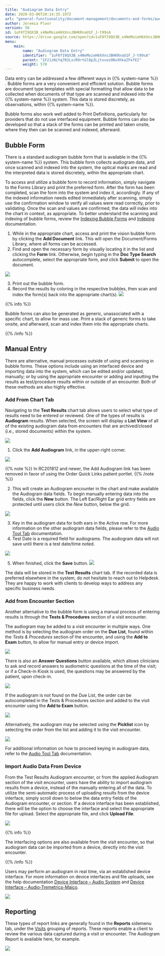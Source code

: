 ```yaml
---
title: "Audiogram Data Entry"
date: 2020-03-06T20:14:35.197Z
url: "general-functionality/document-management/documents-and-forms/audiogram-data-entry.html"
author: Jeremia Ploor
version: 58
id: 1uF8fI9QX3B_x4NeMoieH6XXnsJBHKRnaU1F_J-t99sA
source: https://drive.google.com/open?id=1uF8fI9QX3B_x4NeMoieH6XXnsJBHKRnaU1F_J-t99sA
menu:
    main:
        name: "Audiogram Data Entry"
        identifier: "1uF8fI9QX3B_x4NeMoieH6XXnsJBHKRnaU1F_J-t99sA"
        parent: "1F21zNiYq703LscR9rtGl8pZLjtxvozONvXhkaZFefEI"
        weight: 570
---
```

Data entry can be addressed a few different ways in {{% system-name %}} . Bubble forms are a very convenient and efficient solution. Bubble forms are document type templates with special formatting that allow data to be collected when documents of that type are scanned and indexed into the {{% system-name %}} system. This data is stored discretely, as observations, within {{% system-name %}}.



Bubble forms also work well added to Print Definitions, particularly for providers that do not use interfaced equipment. Bubble forms can also be developed so that a stack of the forms can be printed and taken onsite, where they then can be scanned and indexed, afterward.

## Bubble Form

There is a standard audiogram bubble form that is available in the {{% system-name %}} system. This bubble form collects audiogram data, and once scanned and indexed into the system, the optical marks are read and the interpreted data is stored discretely, within the appropriate chart.



To access and utilize a bubble form to record information, simply navigate to the Forms Library and print the preferred form. After the form has been completed, scan the form into the system and index it, accordingly. If any of the indexed information needs edited immediately after scanning, simply use the confirmation window to verify all values were read correctly, prior to validating. Once the scan and values are confirmed, the data will index into the chart in context, as appropriate. To better understand the scanning and indexing of bubble forms, review the [Indexing Bubble Forms](../scanning-and-indexing/indexing-bubble-forms.html) and [Indexing](../scanning-and-indexing/indexing.html) documentation.

1. While in the appropriate chart, access and print the vision bubble form by clicking the <strong>Add Document</strong> link. This will open the Document/Forms Library, where all forms can be accessed.
2. Find and open the necessary form by visually locating it in the list and clicking the <strong>Form</strong> link. Otherwise, begin typing in the <strong>Doc Type Search</strong> autocomplete, select the appropriate form, and click <strong>Submit</strong> to open the document.

![](../../../external_files/ffc0c81928b604967650fe8cb9254015.png)

3. Print out the bubble form.
4. Record the results by coloring in the respective bubbles, then scan and index the form(s) back into the appropriate chart(s).  ![](../../../external_files/0fb2eb367cdba12a49490f7a54824c14.png)   

{{% info %}}

Bubble forms can also be generated as generic, unassociated with a specific chart, to allow for mass use. Print a stack of generic forms to take onsite, and afterward, scan and index them into the appropriate charts.

{{% /info %}}


## Manual Entry

There are alternative, manual processes outside of using and scanning in bubble forms. These options include using an interfaced device and importing data into the system, which can be edited and/or updated, manually; or by using the appropriate encounter or adding and inputting the results as test/procedure results within or outside of an encounter. Both of these methods are also highly effective.

### Add From Chart Tab

Navigating to the **Test Results** chart tab allows users to select what type of results need to be entered or reviewed. One of the types of results is **Audiogram** results. When selected, the screen will display a **List View** of all of the existing audiogram data from encounters that are archived/closed (i.e., stored documents) within the system.

![](../../../external_files/0eb1c4ae09d1d932984148888f66bb5a.png)

1. Click the <strong>Add Audiogram</strong> link, in the upper-right corner.

![](../../../external_files/cd3bc140b4e2774637f9416c5f80ea9e.png)

 

{{% note %}} In RC201812 and newer, the Add Audiogram link has been removed in favor of using the Order Quick Links patient portlet. {{% /note %}}


2. This will create an Audiogram encounter in the chart and make available the Audiogram data fields. To begin manually entering data into the fields, click the <strong>New</strong> button. The Left Ear/Right Ear grid entry fields are protected until users click the <em>New</em> button, below the grid.

![](../../../external_files/9b02f8362a4a50bf7b63451c4149f4a1.png)

3. Key in the audiogram data for both ears in the Active row. For more information on the other audiogram data fields, please refer to the [Audio Tool Tab](../../system-administration/interfaces/audio-tool-tab.html) documentation.
4. Test Date is a required field for audiograms. The audiogram data will not save until there is a test date/time noted.

![](../../../external_files/967ef074e5aac2e7a578753af69879e5.png)

5. When finished, click the <strong>Save</strong> button.    ![](../../../external_files/f4e5900693ac8d102941527858d27789.png)

The data will be stored in the **Test Results** chart tab. If the recorded data is preferred elsewhere in the system, do not hesitate to reach out to Helpdesk. They are happy to work with clients to develop ways to address any specific business needs.

### Add from Encounter Section

Another alternative to the bubble form is using a manual process of entering results is through the **Tests & Procedures** section of a visit encounter.

The audiogram may be added to a visit encounter in multiple ways. One method is by selecting the audiogram order on the **Due List**, found within the *Tests & Procedures* section of the encounter, and using the **Add to Exam** button, to allow for manual entry or device import.

![](../../../external_files/adf2da061f8b11ec4713a46643d31341.png)

There is also an **Answer Questions** button available, which allows clinicians to ask and record answers to audiometric questions at the time of the visit; or if a Check-in Kiosk is used, the questions may be answered by the patient, upon check-in.

![](../../../external_files/612e588164ffc8695959d4446bc81d94.png)

If the audiogram is not found on the Due List, the order can be autocompleted in the Tests & Procedures section and added to the visit encounter using the **Add to Exam** button.

![](../../../external_files/3a0ce2f16ce3af91085520731ad267a3.png)

Alternatively, the audiogram may be selected using the **Picklist** icon by selecting the order from the list and adding it to the visit encounter.

![](../../../external_files/07057992fa22fbc3294975c097d7aafa.png)

For additional information on how to proceed keying in audiogram data, refer to the [Audio Tool Tab](../../system-administration/interfaces/audio-tool-tab.html) documentation.

### Import Audio Data From Device

From the Test Results Audiogram encounter, or from the applied Audiogram section of the visit encounter, users have the ability to import audiogram results from a device, instead of the manually entering all of the data. To utilize the semi-automatic process of uploading results from the device interface, simply scroll down to below the data entry fields of the Audiogram encounter, or section. If a device interface has been established, there will be the option to choose the interface and select the appropriate file for upload. Select the appropriate file, and click **Upload File**.

![](../../../external_files/15eebd829c95d279d08911d5bcb1d7fb.png)

{{% info %}}

The interfacing options are also available from the visit encounter, so that audiogram data can be imported from a device, directly into the visit encounter.

{{% /info %}}


Users may perform an audiogram in real time, via an established device interface. For more information on device interfaces and file uploads, see the help documentation [Device Interface – Audio System](../../system-administration/interfaces/device-interface-audio-system.html) and [Device Interface – Audio-Tremetrics-Maico](../../system-administration/interfaces/device-interface-audio-tremetrics-maico.html).

![](../../../external_files/a4f78a6b218bb3fcb64a042ba92b36e5.png)

## Reporting

These types of report links are generally found in the **Reports** sidemenu tab, under the [Visits](https://system/?f=layout&module=reports&name=Visits&tabmodule=reports&t=Visits&tabmodule=reports&tabselect=Visits) grouping of reports. These reports enable a client to review the various data captured during a visit or encounter. The Audiogram Report is available here, for example.

![](../../../external_files/dfeae3857bb78cfbe127f6635698a78c.png)

